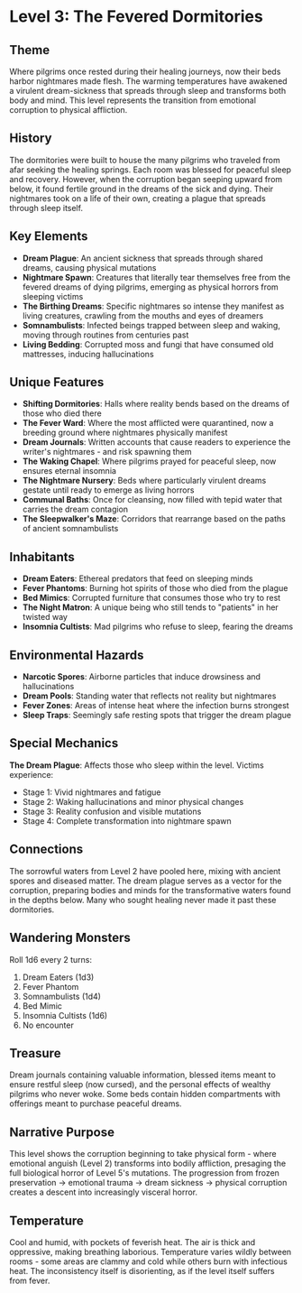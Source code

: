 # Level 3: The Fevered Dormitories

## Theme

Where pilgrims once rested during their healing journeys, now their beds harbor nightmares made flesh. The warming temperatures have awakened a virulent dream-sickness that spreads through sleep and transforms both body and mind. This level represents the transition from emotional corruption to physical affliction.

## History

The dormitories were built to house the many pilgrims who traveled from afar seeking the healing springs. Each room was blessed for peaceful sleep and recovery. However, when the corruption began seeping upward from below, it found fertile ground in the dreams of the sick and dying. Their nightmares took on a life of their own, creating a plague that spreads through sleep itself.

## Key Elements

- **Dream Plague**: An ancient sickness that spreads through shared dreams, causing physical mutations
- **Nightmare Spawn**: Creatures that literally tear themselves free from the fevered dreams of dying pilgrims, emerging as physical horrors from sleeping victims
- **The Birthing Dreams**: Specific nightmares so intense they manifest as living creatures, crawling from the mouths and eyes of dreamers
- **Somnambulists**: Infected beings trapped between sleep and waking, moving through routines from centuries past
- **Living Bedding**: Corrupted moss and fungi that have consumed old mattresses, inducing hallucinations

## Unique Features

- **Shifting Dormitories**: Halls where reality bends based on the dreams of those who died there
- **The Fever Ward**: Where the most afflicted were quarantined, now a breeding ground where nightmares physically manifest
- **Dream Journals**: Written accounts that cause readers to experience the writer's nightmares - and risk spawning them
- **The Waking Chapel**: Where pilgrims prayed for peaceful sleep, now ensures eternal insomnia
- **The Nightmare Nursery**: Beds where particularly virulent dreams gestate until ready to emerge as living horrors
- **Communal Baths**: Once for cleansing, now filled with tepid water that carries the dream contagion
- **The Sleepwalker's Maze**: Corridors that rearrange based on the paths of ancient somnambulists

## Inhabitants

- **Dream Eaters**: Ethereal predators that feed on sleeping minds
- **Fever Phantoms**: Burning hot spirits of those who died from the plague
- **Bed Mimics**: Corrupted furniture that consumes those who try to rest
- **The Night Matron**: A unique being who still tends to "patients" in her twisted way
- **Insomnia Cultists**: Mad pilgrims who refuse to sleep, fearing the dreams

## Environmental Hazards

- **Narcotic Spores**: Airborne particles that induce drowsiness and hallucinations
- **Dream Pools**: Standing water that reflects not reality but nightmares
- **Fever Zones**: Areas of intense heat where the infection burns strongest
- **Sleep Traps**: Seemingly safe resting spots that trigger the dream plague

## Special Mechanics

**The Dream Plague**: Affects those who sleep within the level. Victims experience:
- Stage 1: Vivid nightmares and fatigue
- Stage 2: Waking hallucinations and minor physical changes
- Stage 3: Reality confusion and visible mutations
- Stage 4: Complete transformation into nightmare spawn

## Connections

The sorrowful waters from Level 2 have pooled here, mixing with ancient spores and diseased matter. The dream plague serves as a vector for the corruption, preparing bodies and minds for the transformative waters found in the depths below. Many who sought healing never made it past these dormitories.

## Wandering Monsters

Roll 1d6 every 2 turns:
1. Dream Eaters (1d3)
2. Fever Phantom
3. Somnambulists (1d4)
4. Bed Mimic
5. Insomnia Cultists (1d6)
6. No encounter

## Treasure

Dream journals containing valuable information, blessed items meant to ensure restful sleep (now cursed), and the personal effects of wealthy pilgrims who never woke. Some beds contain hidden compartments with offerings meant to purchase peaceful dreams.

## Narrative Purpose

This level shows the corruption beginning to take physical form - where emotional anguish (Level 2) transforms into bodily affliction, presaging the full biological horror of Level 5's mutations. The progression from frozen preservation → emotional trauma → dream sickness → physical corruption creates a descent into increasingly visceral horror.

## Temperature

Cool and humid, with pockets of feverish heat. The air is thick and oppressive, making breathing laborious. Temperature varies wildly between rooms - some areas are clammy and cold while others burn with infectious heat. The inconsistency itself is disorienting, as if the level itself suffers from fever.